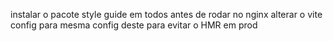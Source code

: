 instalar o pacote style guide em todos antes de rodar no nginx
alterar o vite config para mesma config deste para evitar o HMR em prod
